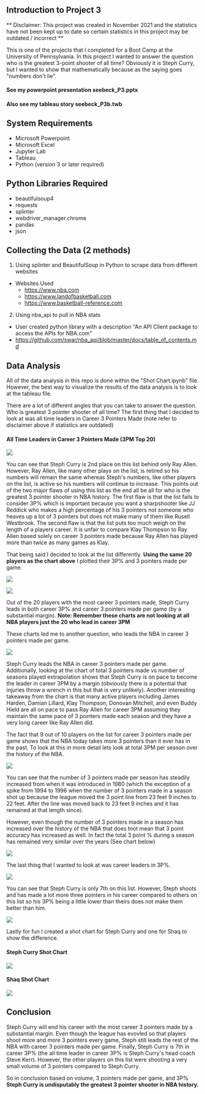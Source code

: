 ## Introduction to Project 3
** Disclaimer: This project was created in November 2021 and the statistics have not been kept up to date so certain statistics in this project may be outdated / incorrect **

This is one of the projects that I completed for a Boot Camp at the University of Pennsylvania. In this project I wanted to answer the question who is the greatest 3-point shooter of all time?
Obviously it is Steph Curry, but I wanted to show that mathematically because as the saying goes "numbers don't lie".

#### See my powerpoint presentation seebeck_P3.pptx
#### Also see my tableau story seebeck_P3b.twb

## System Requirements
- Microsoft Powerpoint
- Microsoft Excel 
- Jupyter Lab
- Tableau
- Python (version 3 or later required)

## Python Libraries Required 
- beautifulsoup4
- requests
- splinter
- webdriver_manager.chrome
- pandas
- json

## Collecting the Data (2 methods)
1. Using splinter and BeautifulSoup in Python to scrape data from different websites
- Websites Used
  - https://www.nba.com
  - https://www.landofbasketball.com
  - https://www.basketball-reference.com 
  
2. Using nba_api to pull in NBA stats
- User created python library with a description "An API Client package to access the APIs for NBA.com"
- https://github.com/swar/nba_api/blob/master/docs/table_of_contents.md 

## Data Analysis 
All of the data analysis in this repo is done within the "Shot Chart.ipynb" file. However, the best way to visualize the results of the data analysis is to look at the tableau file. 

There are a lot of different angles that you can take to answer the question. Who is greatest 3 pointer shooter of all time? The first thing that I decided to look at was all time leaders in Career 3 Pointers Made (note refer to disclaimer above if statistics are outdated)

#### All Time Leaders in Career 3 Pointers Made (3PM Top 20)
![](Images/all_time_career_3PM.JPG)

You can see that Steph Curry is 2nd place on this list behind only Ray Allen. However, Ray Allen, like many other plays on the list, is retired so his numbers will remain the same whereas Steph's numbers, like other players on the list, is active so his numbers will continue to increase. This points out of the two major flaws of using this list as the end all be all for who is the greatest 3 pointer shooter in NBA history. The first flaw is that the list fails to consider 3P% which is important because you want a sharpshooter like JJ Reddick who makes a high percentage of his 3 pointers not someone who heaves up a lot of 3 pointers but does not make many of them like Rusell Westbrook. The second flaw is that the list puts too much weigh on the length of a players career. It is unfair to compare Klay Thompson to Ray Allen based solely on career 3 pointers made because Ray Allen has played more than twice as many games as Klay. 

That being said I decided to look at the list differently. **Using the same 20 players as the chart above** I plotted their 3P% and 3 pointers made per game. 

![](Images/image_2.JPG)

![](Images/image_3.JPG)

Out of the 20 players with the most career 3 pointers made, Steph Curry leads in both career 3P% and career 3 pointers made per game (by a substantial margin). 
**Note: Remember these charts are not looking at all NBA players just the 20 who lead in career 3PM**

These charts led me to another question, who leads the NBA in career 3 pointers made per game. 

![](Images/image_4.JPG)

Steph Curry leads the NBA in career 3 pointers made per game. Additionally, looking at the chart of total 3 pointers made vs number of seasons played extrapolation shows that Steph Curry is on pace to become the leader in career 3PM by a margin (obviously there is a potential that injuries throw a wrench in this but that is very unlikely). Another interesting takeaway from the chart is that many active players including James Harden, Damian Lillard, Klay Thompson, Donovan Mitchell, and even Buddy Hield are all on pace to pass Ray Allen for career 3PM assuming they maintain the same pace of 3 pointers made each season and they have a very long career like Ray Allen did. 

The fact that 9 out of 10 players on the list for career 3 pointers made per game shows that the NBA today takes more 3 pointers than it ever has in the past. To look at this in more detail lets look at total 3PM per season over the history of the NBA.

![](Images/image_5.JPG)

You can see that the number of 3 pointers made per season has steadily increased from when it was introduced in 1980 (which the exception of a spike from 1994 to 1996 when the number of 3 pointers made in a season shot up because the league moved the 3 point line from 23 feet 9 inches to 22 feet. After the line was moved back to 23 feet 9 inches and it has remained at that length since). 

However, even though the number of 3 pointers made in a season has increased over the history of the NBA that does tnot mean that 3 point accuracy has increased as well. In fact the total 3 point % during a season has remained very similar over the years (See chart below) 

![](Images/image_6.JPG)

The last thing that I wanted to look at was career leaders in 3P%. 

![](Images/image_7.JPG)

You can see that Steph Curry is only 7th on this list. However, Steph shoots and has made a lot more three pointers in his career compared to others on this list so his 3P% being a little lower than theirs does not make them better than him. 

![](Images/image_8.JPG)

Lastly for fun I created a shot chart for Steph Curry and one for Shaq to show the difference.

#### Steph Curry Shot Chart 
![](Images/image_9.JPG)

#### Shaq Shot Chart
![](Images/image_10.JPG)


## Conclusion 
Steph Curry will end his career with the most career 3 pointers made by a substantial margin. Even though the league has evovled so that players shoot more and more 3 pointers every game, Steph still leads the rest of the NBA with career 3 pointers made per game. Finally, Steph Curry is 7th in career 3P% (the all time leader in career 3P% is Steph Curry's head coach Steve Kerr). However, the other players on this list were shooting a very small volume of 3 pointers compared to Steph Curry. 

So in conclusion based on volume, 3 pointers made per game, and 3P% **Steph Curry is undisputably the greatest 3 pointer shooter in NBA history.** 
